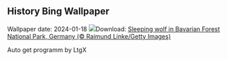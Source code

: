 ## History Bing Wallpaper
Wallpaper date: 2024-01-18
![](https://www.bing.com/th?id=OHR.SleepyWolf_EN-CA6144184677_UHD.jpg&w=1000)Download: [Sleeping wolf in Bavarian Forest National Park, Germany (© Raimund Linke/Getty Images)](https://www.bing.com/th?id=OHR.SleepyWolf_EN-CA6144184677_UHD.jpg)

Auto get programm by LtgX
